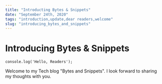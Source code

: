 ```yaml
---
title: "Introducting Bytes & Snippets"
date: "September 24th, 2020"
tags: "introduction,update,dear readers,welcome"
slug: "introducing_bytes_and_snippets"
---
```


# Introducing Bytes & Snippets

```
console.log('Hello, Readers');
```

Welcome to my Tech blog "Bytes and Snippets".
I look forward to sharing my thoughts with you.

<!-- Each markdown file will be nested in a standardized class -->

<!-- Blog topics:
 How I built my portfolio
 Magic Markdown
 Mental Health and Programming
 From Lone Ranger to Team Player
 A Tool is a Tool
 Being vulnerable to write better code
 Being a Socially Conscious Coder
 How to Take a break (seriously)
 Cultivating Creativity
 Building a dynamic svelte form component
 How to UI, without knowing UI (expertise)
 How to helpfully help others
 Coding during Covid
 How to build a Side Project Team
  -->
